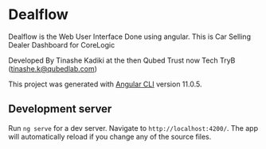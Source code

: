 # Dealflow

Dealflow is the Web User Interface Done using angular. This is Car Selling Dealer Dashboard for CoreLogic

Developed By Tinashe Kadiki at the then Qubed Trust now Tech TryB (tinashe.k@qubedlab.com)

This project was generated with [Angular CLI](https://github.com/angular/angular-cli) version 11.0.5.

## Development server

Run `ng serve` for a dev server. Navigate to `http://localhost:4200/`. The app will automatically reload if you change any of the source files.


